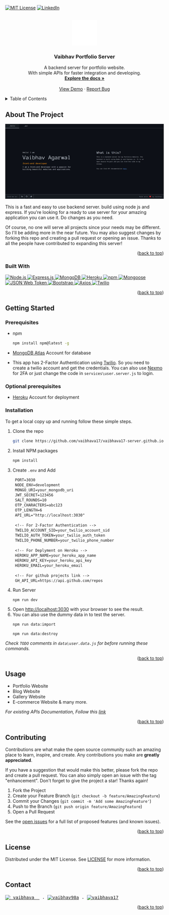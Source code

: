 <a name="readme-top"></a>

[![MIT License][license-shield]](./LICENSE)
[![LinkedIn][linkedin-shield]](https://linkedin.com/in/vaibhava17)

<br />
<div align="center">
  <a href="https://vaibhava17-server.herokuapp.com/">
    <img src="./public/img/logo.svg" alt="Logo" width="80" height="80">
  </a>

  <h3 align="center">Vaibhav Portfolio Server</h3>

  <p align="center">
   A backend server for portfolio website.
   <br />With simple APIs for faster integration and developing.
    <br />
    <a href="https://github.com/vaibhava17/vaibhava17-server"><strong>Explore the docs »</strong></a>
    <br />
    <br />
    <a href="https://vaibhava17-server.herokuapp.com/">View Demo</a>
    ·
    <a href="https://github.com/vaibhava17/vaibhav17-server.github.io/issues">Report Bug</a>
  </p>
</div>



<details>
  <summary>Table of Contents</summary>
  <ol>
    <li>
      <a href="#about-the-project">About The Project</a>
      <ul>
        <li><a href="#built-with">Built With</a></li>
      </ul>
    </li>
    <li>
      <a href="#getting-started">Getting Started</a>
      <ul>
        <li><a href="#prerequisites">Prerequisites</a></li>
        <li><a href="#optional prerequisites">Optional prerequisites</a></li>
        <li><a href="#installation">Installation</a></li>
        </ul>
    </li>
    <li><a href="#usage">Usage</a></li>
    <li><a href="#contributing">Contributing</a></li>
    <li><a href="#license">License</a></li>
    <li><a href="#contact">Contact</a></li>
    <li><a href="#acknowledgments">Acknowledgments</a></li>
  </ol>
</details>



<!-- ABOUT THE PROJECT -->
## About The Project

[<img src="./public/img/preview.jpg" alt="Logo" width="auto">](https://vaibhava17-server.herokuapp.com/)

This is a fast and easy to use backend server. build using node js and express. If you're looking for a ready to use server for your amazing application you can use it. Do changes as you need.

Of course, no one will serve all projects since your needs may be different. So I'll be adding more in the near future. You may also suggest changes by forking this repo and creating a pull request or opening an issue. Thanks to all the people have contributed to expanding this server!

<p align="right">(<a href="#readme-top">back to top</a>)</p>



### Built With

<a href="https://nodejs.org/en/">
  <img src="https://img.shields.io/badge/Node.js-43853D?style=for-the-badge&logo=node.js&logoColor=white" alt="Node.js" width="auto" height="auto"> </a>
<a href="https://expressjs.com/">
  <img src="https://img.shields.io/badge/Express.js-404D59?style=for-the-badge" alt="Express.js" width="auto" height="auto"> </a>
<a href="https://www.mongodb.com/">
  <img src="https://img.shields.io/badge/MongoDB-4EA94B?style=for-the-badge&logo=mongodb&logoColor=white" alt="MongoDB" width="auto" height="auto"> </a>
<a href="https://www.heroku.com/">
  <img src="https://img.shields.io/badge/Heroku-430098?style=for-the-badge&logo=heroku&logoColor=white" alt="Heroku" width="auto" height="auto"> </a>
<a href="https://www.npmjs.com/">
  <img src="https://img.shields.io/badge/npm-CB3837?style=for-the-badge&logo=npm&logoColor=white" alt="npm" width="auto" height="auto"> </a>
<a href="https://www.npmjs.com/package/mongoose">
  <img src="https://img.shields.io/badge/Mongoose-880000?style=for-the-badge&logo=mongodb&logoColor=white" alt="Mongoose" width="auto" height="auto"> </a>
<a href="https://www.npmjs.com/package/jsonwebtoken">
  <img src="https://img.shields.io/badge/JSON_Web_Token-D63AFF?style=for-the-badge&logo=json&logoColor=white" alt="JSON Web Token" width="auto" height="auto"> </a>
<a href="https://www.npmjs.com/package/bootstrap">
  <img src="https://img.shields.io/badge/Bootstrap-563D7C?style=for-the-badge&logo=bootstrap&logoColor=white" alt="Bootstrap" width="auto" height="auto"> </a>
<a href="https://www.npmjs.com/package/axios">
  <img src="https://img.shields.io/badge/Axios-000000?style=for-the-badge&logo=axios&logoColor=white" alt="Axios" width="auto" height="auto"> </a>
<a href="https://www.npmjs.com/package/twilio">
  <img src="https://img.shields.io/badge/Twilio-FF6F00?style=for-the-badge&logo=twilio&logoColor=white" alt="Twilio" width="auto" height="auto"> </a>


<p align="right">(<a href="#readme-top">back to top</a>)</p>



<!-- GETTING STARTED -->
## Getting Started

### Prerequisites

* npm
  ```sh
  npm install npm@latest -g
  ```
* [MongoDB Atlas](https://www.mongodb.com/cloud/atlas) Account for database

* This app has 2-Factor Authentication using [Twilio](https://www.twilio.com/). So you need to create a twilio account and get the credentials. You can also use [Nexmo](https://www.nexmo.com/) for 2FA or just change the code in `services\user.server.js` to login.

### Optional prerequisites

* [Heroku](https://devcenter.heroku.com/articles/getting-started-with-nodejs) Account for deployment

### Installation

To get a local copy up and running follow these simple steps.

1. Clone the repo
   ```sh
   git clone https://github.com/vaibhava17/vaibhava17-server.github.io.git
   ```
2. Install NPM packages
   ```sh
   npm install
   ```
3. Create `.env` and Add
   ```env
    PORT=3030
    NODE_ENV=development
    MONGO_URI=your_mongodb_uri
    JWT_SECRET=123456
    SALT_ROUNDS=10
    OTP_CHARACTERS=abc123
    OTP_LENGTH=6
    API_URL="http://localhost:3030"

    <!-- For 2-Factor Authentication -->
    TWILIO_ACCOUNT_SID=your_twilio_account_sid
    TWILIO_AUTH_TOKEN=your_twilio_auth_token
    TWILIO_PHONE_NUMBER=your_twilio_phone_number

    <!-- For Deplyment on Heroku -->
    HEROKU_APP_NAME=your_heroku_app_name
    HEROKU_API_KEY=your_heroku_api_key
    HEROKU_EMAIL=your_heroku_email

    <!-- For github projects link -->
    GH_API_URL=https://api.github.com/repos
    ```
4. Run Server
    ```
    npm run dev
    ```
5. Open [http://localhost:3030](http://localhost:3030) with your browser to see the result.
6. You can also use the dummy data in to test the server.
    ```
    npm run data:import
    ```
    ```
    npm run data:destroy
    ```
  _Check `TODO` comments in `data\user.data.js` for before running these commands._

<p align="right">(<a href="#readme-top">back to top</a>)</p>

<!-- USAGE EXAMPLES -->
## Usage

* Portfolio Website
* Blog Website
* Gallery Website
* E-commerce Website & many more.

_For existing APIs Documentation, Follow this [link](https://vaibhava17-server.herokuapp.com/api-docs)_

<p align="right">(<a href="#readme-top">back to top</a>)</p>

<!-- CONTRIBUTING -->
## Contributing

Contributions are what make the open source community such an amazing place to learn, inspire, and create. Any contributions you make are **greatly appreciated**.

If you have a suggestion that would make this better, please fork the repo and create a pull request. You can also simply open an issue with the tag "enhancement".
Don't forget to give the project a star! Thanks again!

1. Fork the Project
2. Create your Feature Branch (`git checkout -b feature/AmazingFeature`)
3. Commit your Changes (`git commit -m 'Add some AmazingFeature'`)
4. Push to the Branch (`git push origin feature/AmazingFeature`)
5. Open a Pull Request


See the [open issues](https://github.com/vaibhava17/vaibhav17-server.github.io/issues) for a full list of proposed features (and known issues).


<p align="right">(<a href="#readme-top">back to top</a>)</p>

<!-- LICENSE -->
## License

Distributed under the MIT License. See [LICENSE](https://github.com/vaibhava17/vaibhav17-server.github.io/blob/master/LICENSE) for more information.

<p align="right">(<a href="#readme-top">back to top</a>)</p>

<!-- CONTACT -->
## Contact

<samp>
    <a href="https://twitter.com/_vaibhava__" target="_blank"><img align="center" src="https://raw.githubusercontent.com/rahuldkjain/github-profile-readme-generator/master/src/images/icons/Social/twitter.svg" alt="_vaibhava__" height="30" width="40" /></a> . 
    <a href="https://www.linkedin.com/in/vaibhava17/" target="_blank"><img align="center" src="https://raw.githubusercontent.com/rahuldkjain/github-profile-readme-generator/master/src/images/icons/Social/linked-in-alt.svg" alt="vaibhav98a" height="30" width="40" /></a> . 
    <a href="https://dev.to/vaibhava17" target="_blank"><img align="center" src="https://raw.githubusercontent.com/rahuldkjain/github-profile-readme-generator/master/src/images/icons/Social/devto.svg" alt="vaibhava17" height="30" width="40" /></a>
  </samp>

<p align="right">(<a href="#readme-top">back to top</a>)</p>

<!-- MARKDOWN LINKS & IMAGES -->
<!-- https://www.markdownguide.org/basic-syntax/#reference-style-links -->
[contributors-shield]: https://img.shields.io/github/contributors/vaibhav17/vaibhava17-server.github.io.svg?style=for-the-badge
[contributors-url]: https://github.com/vaibhava17/vaibhav17-server.github.io/graphs/contributors
[forks-shield]: https://img.shields.io/github/forks/vaibhava17/vaibhav17-server.github.io.svg?style=for-the-badge
[forks-url]: https://github.com/vaibhava17/vaibhav17-server.github.io/network/members
[stars-shield]: https://img.shields.io/github/stars/vaibhava17/vaibhav17-server.github.io.svg?style=for-the-badge
[stars-url]: https://github.com/vaibhava17/vaibhav17-server.github.io/stargazers
[issues-shield]: https://img.shields.io/github/issues/vaibhava17/vaibhav17-server.github.io.svg?style=for-the-badge
[issues-url]: https://github.com/vaibhava17/vaibhav17-server.github.io/issues
[license-shield]: https://img.shields.io/github/license/vaibhava17/vaibhav17-server.github.io.svg?style=for-the-badge
[linkedin-shield]: https://img.shields.io/badge/-LinkedIn-black.svg?style=for-the-badge&logo=linkedin&colorB=555
[linkedin-url]: https://linkedin.com/in/vaibhava17

[express]: https://raw.githubusercontent.com/rahuldkjain/github-profile-readme-generator/master/src/images/icons/BackendDevelopment/express.svg-000000?style=for-the-badge&logo=nextdotjs&logoColor=white